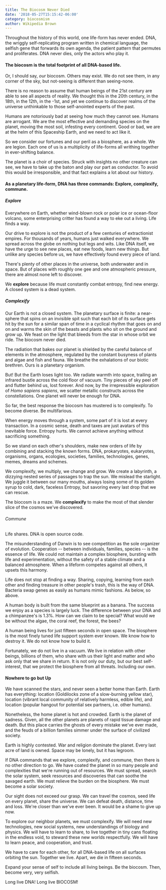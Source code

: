 ```yaml
---
title: The Biocosm Never Died
date: '2018-05-27T15:15:42-06:00'
category: biocosmism
author: Wikipedia Brown
---
```

Throughout the history of this world, one life-form has never ended. DNA, the wriggly self-replicating program written in chemical language, the selfish gene that forwards its own agenda, the patient pattern that permutes and proliferates. DNA never dies, only the actors who play it. 

#### The biocosm is the total footprint of all DNA-based life. 

Or, I should say, *our* biocosm. Others may exist. We do not see them, in any corner of the sky, but not-seeing is different than seeing-none. 

There is no reason to assume that human beings of the 21st century are able to see all aspects of reality. We thought this in the 20th century, in the 18th, in the 12th, in the -1st, and yet we continue to discover realms of the universe unthinkable to those self-anointed experts of the past.

Humans are notoriously bad at seeing how much they cannot see. Humans are arrogant. We are the most effective and demanding species on the planet, moving the most soil, infesting every continent. Good or bad, we are at the helm of this Spaceship Earth, and we need to act like it. 

So we consider our fortunes and our peril as a biosphere, as a whole. We are legion. Each one of us is a multiplicity of life-forms all writhing together in ever-shifting balance. 

The planet is a choir of species. Struck with insights no other creature can see, we have to take up the baton and play our part as conductor. To avoid this would be irresponsible, and that fact explains a lot about our history.

#### As a planetary life-form, DNA has three commands: Explore, complexify, commune. 

##### Explore

Everywhere on Earth, whether wind-blown rock or polar ice or ocean-floor volcano, some enterprising critter has found a way to eke out a living. Life finds a way. 

Our drive to explore is not the product of a few centuries of extractionist empires. For thousands of years, humans just walked everywhere. We spread across the globe on nothing but legs and wits. Like DNA itself, we have the urge to see new places, eat new foods, learn new things. But unlike any species before us, we have effectively found every piece of land. 

There's plenty of other places in the universe, both underwater and in space. But of places with roughly one gee and one atmospheric pressure, there are almost none left to discover.

We **explore** because life must constantly combat entropy, find new energy. A closed system is a dead system. 

##### Complexify

Our Earth is not a closed system. The planetary surface is finite: a near-sphere that spins on an invisible spit such that each bit of its surface gets hit by the sun for a similar span of time in a cyclical rhythm that goes on and on and warms the skin of the beasts and plants who sit on the ground and grow up. We feast on the light that bleeds from the star in whose orbit we ride. The biocosm never died.

The radiation that bakes our planet is shielded by the careful balance of elements in the atmosphere, regulated by the constant busyness of plants and algae and fish and fauna. We breathe the exhalations of our biotic brethren. Ours is a planetary organism. 

But! But the Earth loses light too. We radiate warmth into space, trailing an infrared bustle across the cold floor of vacuum. Tiny pieces of sky peel off and flutter behind us, lost forever. And now, by the irrepressible exploration of *Homo sapiens sapiens*, we scatter metallic constructs across the constellations. One planet will never be enough for DNA. 

So far, the best response the biocosm has mustered is to complexify. To become diverse. Be multifarious.

When energy moves through a system, some part of it is lost at every transaction. In a cosmic sense, death and taxes are just avatars of this inevitable force. Entropy hurts. We cannot achieve anything without sacrificing something.

So we stand on each other's shoulders, make new orders of life by combining and stacking the known forms. DNA, prokaryotes, eukaryotes, organisms, organs, ecologies, societies, families, technologies, genes, memes, dreams and schemes. 

We complexify, we multiply, we change and grow. We create a labyrinth, a dizzying nested series of passages to trap the sun. We mislead the starlight. We juggle it between our many mouths, always losing some of its golden syrup to cold, dark, faceless Entropy, but savoring every last drop that we can rescue.

The biocosm is a maze. We **complexify** to make the most of that slender slice of the cosmos we've discovered.

###### Commune

Life shares. DNA is open source code.

The misunderstanding of Darwin is to see competition as the sole organizer of evolution. Cooperation -- between individuals, families, species -- is the essence of life. We could not maintain a complex biosphere, bursting with life and experimentation, without the safety of a stable climate and a balanced atmosphere. When a lifeform competes against all others, it upsets this harmony. 

Life does not stop at finding a way. Sharing, copying, learning from each other and finding treasure in other people's trash, this is the way of DNA. Bacteria swap genes as easily as humans mimic fashions. As below, so above. 

A human body is built from the same blueprint as a banana. The success we enjoy as a species is largely luck. The difference between your DNA and a chimpanzee's is 1.3%. How can we claim to be special? What would we be without the algae, the coral reef, the forest, the bees? 

A human being lives for just fifteen seconds in open space. The biosphere is the most finely tuned life support system ever known. We know how to destroy it. We do not know how to build it.

Fortunately, we do not live in a vacuum. We live in relation with other beings, billions of them, who share with us their light and matter and who ask only that we share in return. It is not only our duty, but our best self-interest, that we protect the biosphere from all threats. Including our own.

#### Nowhere to go but Up

We have scanned the stars, and never seen a better home than Earth. Earth has everything: location (Goldilocks zone of a slow-burning yellow star), location (vibrant local community of relatively harmless, edible life), and location (popular hangout for potential sex partners, i.e. other humans).

Nonetheless, the home planet is hot and crowded. Earth is the planet of sadness. Given, all the other planets are planets of rapid tissue damage and death. But this place carries the ghosts of every mistake we've ever made, and the feuds of a billion families simmer under the surface of civilized society. 

Earth is highly contested. War and religion dominate the planet. Every last acre of land is owned. Space may be lonely, but it has legroom. 

If DNA commands that we explore, complexify, and commune, then there is no other direction to go. We have coated the planet in so many people and complexities that we're running out of resources. We must spread, search the solar system, seek resources and discoveries that can soothe the savaged earth. We must relieve the burden on the biosphere. We must become a solar society.

Our sight does not exceed our grasp. We can travel the cosmos, seed life on every planet, share the universe. We can defeat death, distance, time and loss. We're closer than we've ever been. It would be a shame to give up now.

To explore our neighbor planets, we must complexify. We will need new technologies, new social systems, new understandings of biology and physics. We will have to learn to share, to live together in tiny cans floating in the endless void, to steward these new worlds respectfully. We will have to learn peace, and cooperation, and trust. 

We have to care for each other, for all DNA-based life on all surfaces orbiting the sun. Together we live. Apart, we die in fifteen seconds.

Expand your sense of self to include all living beings. Be the biocosm. Then, become very, very selfish.

Long live DNA! Long live BIOCOSM! 
